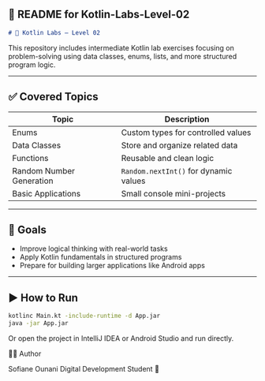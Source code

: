 
## 📌 README for **Kotlin-Labs-Level-02**

```markdown
# 🧪 Kotlin Labs — Level 02
```
This repository includes intermediate Kotlin lab exercises focusing on problem-solving using data classes, enums, lists, and more structured program logic.

---

## ✅ Covered Topics

| Topic | Description |
|------|-------------|
| Enums | Custom types for controlled values |
| Data Classes | Store and organize related data |
| Functions | Reusable and clean logic |
| Random Number Generation | `Random.nextInt()` for dynamic values |
| Basic Applications | Small console mini-projects |

---

## 🎯 Goals

- Improve logical thinking with real-world tasks
- Apply Kotlin fundamentals in structured programs
- Prepare for building larger applications like Android apps

---

## ▶️ How to Run

```bash
kotlinc Main.kt -include-runtime -d App.jar
java -jar App.jar
```
Or open the project in IntelliJ IDEA or Android Studio and run directly.

👨‍💻 Author

Sofiane Ounani
Digital Development Student 🚀
